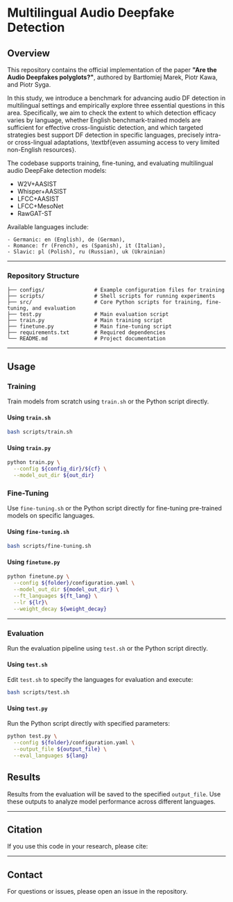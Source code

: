 # Multilingual Audio Deepfake Detection

## Overview
This repository contains the official implementation of the paper **"Are the Audio Deepfakes polyglots?"**, authored by Bartłomiej Marek, Piotr Kawa, and Piotr Syga.

In this study, we introduce a benchmark for advancing audio DF detection in multilingual settings and empirically explore three essential questions in this area.  Specifically, we aim to check the extent to which detection efficacy varies by language, whether English benchmark-trained models are sufficient for effective cross-linguistic detection, and which targeted strategies best support DF detection in specific languages, precisely intra- or cross-lingual adaptations, \textbf{even assuming access to very limited non-English resources}. 

The codebase supports training, fine-tuning, and evaluating multilingual audio DeepFake detection models:
- W2V+AASIST
- Whisper+AASIST
- LFCC+AASIST
- LFCC+MesoNet
- RawGAT-ST

Available languages include:

```
- Germanic: en (English), de (German),  
- Romance: fr (French), es (Spanish), it (Italian),  
- Slavic: pl (Polish), ru (Russian), uk (Ukrainian) 
```

---

### Repository Structure
```
├── configs/                # Example configuration files for training
├── scripts/                # Shell scripts for running experiments
├── src/                    # Core Python scripts for training, fine-tuning, and evaluation
├── test.py                 # Main evaluation script
├── train.py                # Main training script
├── finetune.py             # Main fine-tuning script
├── requirements.txt        # Required dependencies
└── README.md               # Project documentation
```
---

## Usage

### Training
Train models from scratch using `train.sh` or the Python script directly.

#### Using `train.sh`
```bash
bash scripts/train.sh
```

#### Using `train.py`
```bash
python train.py \
  --config ${config_dir}/${cf} \
  --model_out_dir ${out_dir}
```


### Fine-Tuning
Use `fine-tuning.sh` or the Python script directly for fine-tuning pre-trained models on specific languages.

#### Using `fine-tuning.sh`
```bash
bash scripts/fine-tuning.sh
```

#### Using `finetune.py`
```bash
python finetune.py \
  --config ${folder}/configuration.yaml \
  --model_out_dir ${model_out_dir} \
  --ft_languages ${ft_lang} \
  --lr ${lr}\
  --weight_decay ${weight_decay}
```

---


### Evaluation
Run the evaluation pipeline using `test.sh` or the Python script directly.

#### Using `test.sh`
Edit `test.sh` to specify the languages for evaluation and execute:
```bash
bash scripts/test.sh
```

#### Using `test.py`
Run the Python script directly with specified parameters:
```bash
python test.py \
  --config ${folder}/configuration.yaml \
  --output_file ${output_file} \
  --eval_languages ${lang}
```


## Results
Results from the evaluation will be saved to the specified `output_file`. Use these outputs to analyze model performance across different languages.

---

## Citation
If you use this code in your research, please cite:


---

## Contact
For questions or issues, please open an issue in the repository.